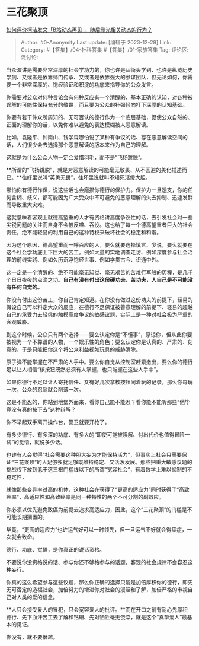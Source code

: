 # 三花聚顶
[如何评价柯洁发文「B站动态再见」，随后删光相关动态的行为？](https://www.zhihu.com/question/636851913/answer/3342238672)

> Author: #0-Anonymity
> Last update: [编辑于 2023-12-29]
> Link:
> Category: #【答集】/04-社科答集 #【答集】/01-家族答集 
> Tag:
> 评论区:
> 泛讨论:

当众演讲是需要非常深厚的社会学功力的，你也许是从街头学到、也许是纵览历史学到、又或者是依靠师门传承、又或者是依靠强大的参谋团队，但无论如何，你需要一个非常深厚的、饱经验证和积淀的功底来指导你的公众发言。

你需要对公众对何种言论会有何种反应有一个清醒的、基本正确的认知，对各种被误解的可能性保持充分的敬畏，而且要为公众的补强倾向打下深厚的认知基础。

你要有若干件众所周知的、无可否认的德行作为一个底层基础，促使公众自然的、正面的理解你的话，以免你难以避免的表达模糊被人恶意解读。

比如，袁隆平、钟南山、钱学森哪怕说了某种有争议的话、存在恶意解读空间的话，人们很少会去选择那个恶意解读的版本来作为自己的理解。

这就是为什么公众人物一定会爱惜羽毛，而不是“飞扬跳脱”。

**所谓的“飞扬跳脱”，就是对恶意解读的可能毫无敬畏、从不回避的美化描述而已。**往好里说叫“英勇无畏”，往坏里说就叫不知死活傻大胆。

哪怕你有德行作保，说这些话也会磨损你德行的保护力。保护力一旦透支，你的任何含糊、歧义，都可能因为广大受众中不可避免的恶意理解的失去抑制、迅速发酵而导致重大灾难。

这就意味着客观上就德高望重的人才有资格讲高度争议性的话，去引发社会对一些尖锐问题的关注而自身不会被反噬、吞没。这也给了每一个德高望重者巨大的社会责任，绝不能轻易的利用自己的这种特权来破坏社会的稳定和和谐。

因为这个原因，德高望重而一呼百应的人，要么就要选择慎言、少说，要么就要在这个社会学功底上下巨大的苦工。例如大量的实地调查走访、例如深度参与社会治理的前线实践、例如久历沉浮饱经世事、例如学贯古今、识通中外。

这一定是一个清醒的、绝不可能毫无知觉、毫无艰苦的苦难行军般的历程，是几千个日日夜夜的点滴之功。**自己有没有付出这份硬功夫、苦功夫，人自己是不可能没有任何自觉的。**

你没有付出这份苦工，你自己肯定知道。在你没有做过这份功夫的前提下，轻易的假设自己可以料定大众的反应，在德行不足保证被善意理解的前提下、轻易的超越自己的承受力去轻佻的触摸高度争议的敏感议题，实际上是一种对社会极为严重的客观威胁。

到这个时候，公众只有两个选择——要么认定你是“不懂事”，原谅你，但从此你要被视为一个不靠谱的人物，一个娱乐性的角色；要么认定你是认真的、严肃的、刻意的，于是只能把你这个将公众利益视如玩具的威胁清除。

原子弹不能掌握在不严肃的人手中。要么你自觉从控制室赶紧撤出，要么你的德行足以让人相信“核按钮既然必须有人掌握，也只能握在这些人手中”。

如果你德行不足以让人寄托信任、又有好几次拿核按钮闹着玩的记录，那么你每玩一次，公众的忍耐就会削薄一次。

这是不能忍的，你站到地堡外面来，看你自己能不能忍？看你能不能听那些“他毕竟没有真的按下去”这种辩解？

你不举起双手离开操作台，警卫就要开枪了。

有多少德行、有多深的功底、有多大的“即使可能被误解、付出代价也值得冒险一试”的觉悟，就说多少话。

也许有人会觉得“社会需要这种胆大妄为才能保持活力”，但事实上社会只需要保证“三花聚顶”的人足够多就足够既维持稳定、又活泼发展。那些把重大敏感议题的挑战权下放到低于这三根门槛线以下的所谓“宽容社会”，有着数学上难以抑制的不稳定性，

就像那些变异率过高的机体，这种社会在获得了“更高的适应力”同时获得了“高致癌率”，高适应性和高致癌率是同一种特性的两个不可分割的副效应。

你必须以优先避免致癌为前提去追求高适应力，因此，这个“三花聚顶”的门槛是不可能长期搁置的。

毕竟，“更高的适应力”也许运气好可以一时领先，但一旦运气不好就会得癌症，一次就会致命。

德行、功底、觉悟，是你真正的说话资格。

不要说你没资格说的话、参与你还不够格参与的话题，客观的社会规律不会容忍这种妄行。

你真的这么希望参与这些议题，那么你正确的选择只能是加倍厚积你的德行，即先无可否定的造福社会，加倍努力的增进你对社会的浸淫和了解，加倍严格的审视自己对人类的爱的信念。

**人只会接受爱人的冒犯，只会宽容爱人的批评。**而在开口之前有耐心先厚积德行、先下血汗苦工去了解和钻研、先对牺牲毫无侥幸，就是这个“真挚爱人”最基本的见证。

你没有，就不要僭越。
